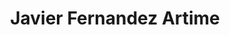 ---
layout: member
title: "Javier Fernandez Artime"
position: Undergraduate Student
nickname:
handle: 
email: javyavs@umd.edu
github: javyavs
scholar:
image: /assets/images/team/fernandez_javier.jpg
cv: 
alum: true
---